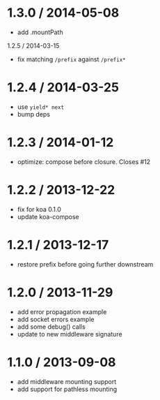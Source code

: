 
1.3.0 / 2014-05-08
==================

 * add .mountPath

1.2.5 / 2014-03-15

 * fix matching `/prefix` against `/prefix*`

1.2.4 / 2014-03-25
==================

 * use `yield* next`
 * bump deps

1.2.3 / 2014-01-12
==================

 * optimize: compose before closure. Closes #12

1.2.2 / 2013-12-22
==================

 * fix for koa 0.1.0
 * update koa-compose

1.2.1 / 2013-12-17
==================

 * restore prefix before going further downstream

1.2.0 / 2013-11-29
==================

 * add error propagation example
 * add socket errors example
 * add some debug() calls
 * update to new middleware signature

1.1.0 / 2013-09-08
==================

 * add middleware mounting support
 * add support for pathless mounting
